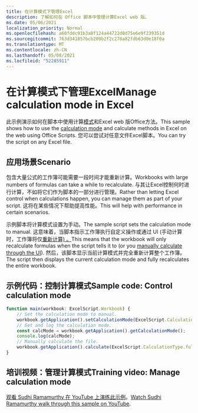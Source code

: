 ```yaml
---
title: 在计算模式下管理Excel
description: 了解如何在 Office 脚本中管理计算Excel web 版。
ms.date: 05/06/2021
localization_priority: Normal
ms.openlocfilehash: a60fddc91b3a8f124a44722d0d75e6e9f239351d
ms.sourcegitcommit: 763d341857bcb209b2f2c278a82fdb63d0e18f0a
ms.translationtype: MT
ms.contentlocale: zh-CN
ms.lasthandoff: 05/08/2021
ms.locfileid: "52285911"
---
```

# <a name="manage-calculation-mode-in-excel"></a><span data-ttu-id="336b0-103">在计算模式下管理Excel</span><span class="sxs-lookup"><span data-stu-id="336b0-103">Manage calculation mode in Excel</span></span>

<span data-ttu-id="336b0-104">此示例演示如何在脚本中使用计算[模式](/javascript/api/office-scripts/excelscript/excelscript.calculationmode)和Excel web 版Office方法。</span><span class="sxs-lookup"><span data-stu-id="336b0-104">This sample shows how to use the [calculation mode](/javascript/api/office-scripts/excelscript/excelscript.calculationmode) and calculate methods in Excel on the web using Office Scripts.</span></span> <span data-ttu-id="336b0-105">您可以尝试对任意文件Excel脚本。</span><span class="sxs-lookup"><span data-stu-id="336b0-105">You can try the script on any Excel file.</span></span>

## <a name="scenario"></a><span data-ttu-id="336b0-106">应用场景</span><span class="sxs-lookup"><span data-stu-id="336b0-106">Scenario</span></span>

<span data-ttu-id="336b0-107">包含大量公式的工作簿可能需要一段时间才能重新计算。</span><span class="sxs-lookup"><span data-stu-id="336b0-107">Workbooks with large numbers of formulas can take a while to recalculate.</span></span> <span data-ttu-id="336b0-108">与其让Excel控制何时进行计算，不如将它们作为脚本的一部分进行管理。</span><span class="sxs-lookup"><span data-stu-id="336b0-108">Rather than letting Excel control when calculations happen, you can manage them as part of your script.</span></span> <span data-ttu-id="336b0-109">这将在某些情况下帮助提高性能。</span><span class="sxs-lookup"><span data-stu-id="336b0-109">This will help with performance in certain scenarios.</span></span>

<span data-ttu-id="336b0-110">示例脚本将计算模式设置为手动。</span><span class="sxs-lookup"><span data-stu-id="336b0-110">The sample script sets the calculation mode to manual.</span></span> <span data-ttu-id="336b0-111">这意味着，当脚本指示工作簿执行自定义操作或通过 UI (手动计算时，工作簿将仅[重新计算) 。](https://support.microsoft.com/office/change-formula-recalculation-iteration-or-precision-in-excel-73fc7dac-91cf-4d36-86e8-67124f6bcce4)</span><span class="sxs-lookup"><span data-stu-id="336b0-111">This means that the workbook will only recalculate formulas when the script tells it to (or you [manually calculate through the UI](https://support.microsoft.com/office/change-formula-recalculation-iteration-or-precision-in-excel-73fc7dac-91cf-4d36-86e8-67124f6bcce4)).</span></span> <span data-ttu-id="336b0-112">然后，该脚本显示当前计算模式并完全重新计算整个工作簿。</span><span class="sxs-lookup"><span data-stu-id="336b0-112">The script then displays the current calculation mode and fully recalculates the entire workbook.</span></span>

## <a name="sample-code-control-calculation-mode"></a><span data-ttu-id="336b0-113">示例代码：控制计算模式</span><span class="sxs-lookup"><span data-stu-id="336b0-113">Sample code: Control calculation mode</span></span>

```TypeScript
function main(workbook: ExcelScript.Workbook) {
    // Set the calculation mode to manual.
    workbook.getApplication().setCalculationMode(ExcelScript.CalculationMode.manual);
    // Get and log the calculation mode.
    const calcMode = workbook.getApplication().getCalculationMode();    
    console.log(calcMode);
    // Manually calculate the file.
    workbook.getApplication().calculate(ExcelScript.CalculationType.full);
}
```

## <a name="training-video-manage-calculation-mode"></a><span data-ttu-id="336b0-114">培训视频：管理计算模式</span><span class="sxs-lookup"><span data-stu-id="336b0-114">Training video: Manage calculation mode</span></span>

<span data-ttu-id="336b0-115">[观看 Sudhi Ramamurthy 在 YouTube 上演练此示例](https://youtu.be/iw6O8QH01CI)。</span><span class="sxs-lookup"><span data-stu-id="336b0-115">[Watch Sudhi Ramamurthy walk through this sample on YouTube](https://youtu.be/iw6O8QH01CI).</span></span>
